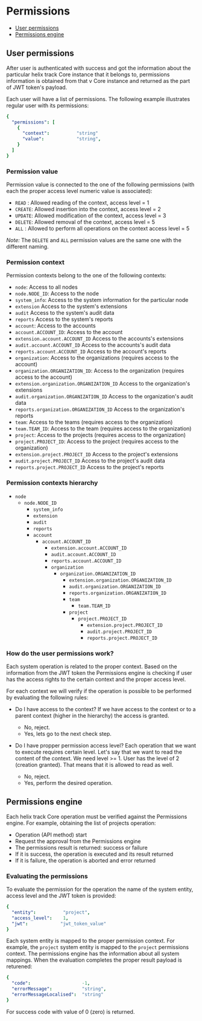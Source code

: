 # Permissions

- [User permissions](#User-permissions)
- [Permissions engine](#Permissions-engine)

## User permissions

After user is authenticated with success and got the information about the particular helix track Core
instance that it belongs to, permissions information is obtained from that v Core instance and returned as the part of JWT token's payload.

Each user will have a list of permissions. The following example illustrates regular user with its permissions:

```yaml
{
  "permissions": [
    {
      "context":          "string"
      "value":            "string",
    }
  ]
}
```

### Permission value

Permission value is connected to the one of the following permissions (with each the proper access level numeric value is associated):

- `READ`  : Allowed reading of the context,                     access level = 1
- `CREATE`: Allowed insertion into the context,                 access level = 2
- `UPDATE`: Allowed modification of the context,                access level = 3
- `DELETE`: Allowed removal of the context,                     access level = 5
- `ALL`   : Allowed to perform all operations on the context    access level = 5

*Note:* The `DELETE` and `ALL` permission values are the same one with the different naming.

### Permission context

Permission contexts belong to the one of the following contexts:

- `node`:                                     Access to all nodes
- `node.NODE_ID`:                             Access to the node
- `system_info`:                              Access to the system information for the particular node
- `extension`                                 Access to the system's extensions
- `audit`                                     Access to the system's audit data
- `reports`                                   Access to the system's reports
- `account`:                                  Access to the accounts
- `account.ACCOUNT_ID`:                       Access to the account
- `extension.account.ACCOUNT_ID`              Access to the accounts's extensions
- `audit.account.ACCOUNT_ID`                  Access to the accounts's audit data
- `reports.account.ACCOUNT_ID`                Access to the account's reports
- `organization`:                             Access to the organizations (requires access to the account)
- `organization.ORGANIZATION_ID`:             Access to the organization (requires access to the account)
- `extension.organization.ORGANIZATION_ID`    Access to the organization's extensions
- `audit.organization.ORGANIZATION_ID`        Access to the organization's audit data
- `reports.organization.ORGANIZATION_ID`      Access to the organization's reports
- `team`:                                     Access to the teams (requires access to the organization)
- `team.TEAM_ID`:                             Access to the team (requires access to the organization)
- `project`:                                  Access to the projects (requires access to the organization)
- `project.PROJECT_ID`:                       Access to the project (requires access to the organization)
- `extension.project.PROJECT_ID`              Access to the project's extensions
- `audit.project.PROJECT_ID`                  Access to the project's audit data
- `reports.project.PROJECT_ID`                Access to the project's reports

### Permission contexts hierarchy

- `node`
  - `node.NODE_ID`
    - `system_info`
    - `extension`
    - `audit`
    - `reports`
    - `account`
      - `account.ACCOUNT_ID`
        - `extension.account.ACCOUNT_ID`
        - `audit.account.ACCOUNT_ID`
        - `reports.account.ACCOUNT_ID`
        - `organization`
          - `organization.ORGANIZATION_ID`
            - `extension.organization.ORGANIZATION_ID`
            - `audit.organization.ORGANIZATION_ID`
            - `reports.organization.ORGANIZATION_ID`
            - `team`
              - `team.TEAM_ID`
            - `project`
              - `project.PROJECT_ID`
                - `extension.project.PROJECT_ID`
                - `audit.project.PROJECT_ID`
                - `reports.project.PROJECT_ID`

### How do the user permissions work?

Each system operation is related to the proper context. Based on the information from the JWT token the Permissions engine is checking if user has the access rights to the certain context and the proper access level.

For each context we will verify if the operation is possible to be performed by evaluating the following rules:

- Do I have access to the context? If we have access to the context or to a parent context (higher in the hierarchy) the access is granted.
  - No, reject.
  - Yes, lets go to the next check step.

- Do I have propper permission access level? Each operation that we want to execute requires certain level. Let's say that we want to read the content of the context. We need level >= 1. User has the level of 2 (creation granted). That means that it is allowed to read as well.
  - No, reject.
  - Yes, perform the desired operation.

## Permissions engine

Each helix track Core operation must be verified against the Permissions engine. For example, obtaining the list of projects operation:

- Operation (API method) start
- Request the approval from the Permissions engine
- The permissions result is returned: success or failure
- If it is success, the operation is executed and its result returned
- If it is failure, the operation is aborted and error returned

### Evaluating the permissions

To evaluate the permission for the operation the name of the system entity, access level and the JWT token is provided:

```yaml
{
  "entity":          "project",
  "access_level":    1,
  "jwt":            "jwt_token_value"
}
```

Each system entity is mapped to the proper permission context. For example, the `project` system entity is mapped to the `project` permissions context.
The permissions engine has the information about all system mappings. When the evaluation completes the proper result payload is returened:

```yaml
{
  "code":                   -1,
  "errorMessage":           "string",
  "errorMessageLocalised":  "string"
}
```

For success code with value of 0 (zero) is returned.
